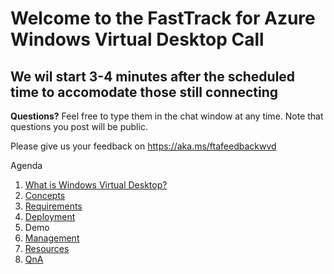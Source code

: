 # Welcome to the FastTrack for Azure Windows Virtual Desktop Call
## We wil start 3-4 minutes after the scheduled time to accomodate those still connecting

**Questions?** Feel free to type them in the chat window at any time. Note that questions you post will be public. 

Please give us your feedback on https://aka.ms/ftafeedbackwvd

Agenda
1. [What is Windows Virtual Desktop?](./what-is-wvd.md)
1. [Concepts](./wvd-concepts.md)
1. [Requirements](./wvd-prereqs.md)
1. [Deployment](./wvd-deployment.md)
1. Demo
1. [Management](./wvd-mgmt.md)
1. [Resources](./wvd-resources.md)
1. [QnA](/wvd-faq.md)
